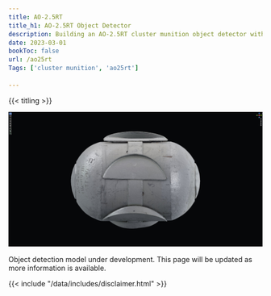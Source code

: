 ```yaml
---
title: AO-2.5RT
title_h1: AO-2.5RT Object Detector
description: Building an AO-2.5RT cluster munition object detector with 3D-rendered and 3D-printed synthetic data
date: 2023-03-01
bookToc: false
url: /ao25rt
Tags: ['cluster munition', 'ao25rt']

---
```


{{< titling >}}

![AO-2.5RT submunition 3D model created using photogrammetry](images/vframe-ao25rt-material.jpg#watermark)

Object detection model under development. This page will be updated as more information is available.

{{< include "/data/includes/disclaimer.html" >}}